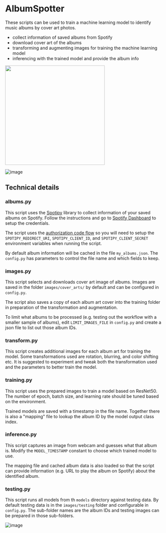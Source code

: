 # AlbumSpotter

These scripts can be used to train a machine learning model to
identify music albums by cover art photos.

- collect information of saved albums from Spotify
- download cover art of the albums
- transforming and augmenting images for training the machine learning model
- inferencing with the trained model and provide the album info

<img src="https://github.com/user-attachments/assets/6550386e-7e38-4d89-8411-4d66b7777e53" width="320">
<br/>

![image](https://github.com/user-attachments/assets/953b7b33-0e87-4d83-8b8d-288dfea7fbec)

## Technical details

### albums.py

This script uses the [Spotipy](https://spotipy.readthedocs.io/) library to
collect information of your saved albums on Spotify. Follow the instructions
and go to
[Spotify Dashboard](https://developer.spotify.com/dashboard/applications) to
setup the credentials.

The script uses the
[authorization code flow](https://spotipy.readthedocs.io/en/2.24.0/#authorization-code-flow)
so you will need to setup the `SPOTIPY_REDIRECT_URI`, `SPOTIPY_CLIENT_ID`,
and `SPOTIPY_CLIENT_SECRET` environment variables when running the script.

By default album information will be cached in the file `my_albums.json`.
The `config.py` has parameters to control the file name and which fields to
keep.


### images.py

This script selects and downloads cover art image of albums. Images are
saved in the folder `images/cover_arts/` by default and can be configured in
`config.py`.

The script also saves a copy of each album art cover into the
training folder in preparation of the transformation and augmentation.

To limit what albums to be processed (e.g. testing out the workflow with a
smaller sample of albums), edit `LIMIT_IMAGES_FILE` in
`config.py` and create a json file to list out those album IDs.


### transform.py

This script creates additional images for each album art for training the
model. Some transformations used are rotation, blurring, and color shifting etc.
It is suggested to experiment and tweak both the transformation used and the
parameters to better train the model.


### training.py

This script uses the prepared images to train a model based on ResNet50.
The number of epoch, batch size, and learning rate should be tuned based
on the environment.

Trained models are saved with a timestamp in the file name. Together there is
also a "mapping" file to lookup the album ID by the model output class index.


### inference.py

This script captures an image from webcam and guesses what that album is. Modify
the `MODEL_TIMESTAMP` constant to choose which trained model to use.

The mapping file and cached album data is also loaded so that the script can
provide information (e.g. URL to play the album on Spotify) about the
identified album.


### testing.py

This script runs all models from th `models` directory against testing data. By default
testing data is in the `images/testing` folder and configurable in `config.py`. The 
sub-folder names are the album IDs and testing images can be prepared in those sub-folders.

![image](https://github.com/user-attachments/assets/9ef37225-b583-4146-bf1a-4f557341abdd)


